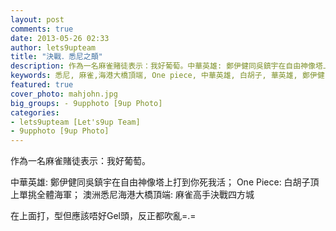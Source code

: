 ```yaml
---
layout: post
comments: true
date: 2013-05-26 02:33
author: lets9upteam
title: "決戰．悉尼之顛"
description: 作為一名麻雀賭徒表示：我好葡萄。中華英雄: 鄭伊健同吳鎮宇在自由神像塔上打到你死我活；One Piece: 白胡子頂上單挑全體海軍；澳洲悉尼海港大橋頂端: 麻雀高手決戰四方城。在上面打，型但應該唔好Gel頭，反正都吹亂
keywords: 悉尼, 麻雀,海港大橋頂端, One piece, 中華英雄, 白胡子, 華英雄, 鄭伊健, Mahjohn, Gambling, Syndey, 
featured: true
cover_photo: mahjohn.jpg
big_groups: - 9upphoto [9up Photo]
categories: 
- lets9upteam [Let's9up Team]
- 9upphoto [9up Photo]
---
```


作為一名麻雀賭徒表示：我好葡萄。

中華英雄: 鄭伊健同吳鎮宇在自由神像塔上打到你死我活；
One Piece: 白胡子頂上單挑全體海軍；
澳洲悉尼海港大橋頂端: 麻雀高手決戰四方城

在上面打，型但應該唔好Gel頭，反正都吹亂=.=